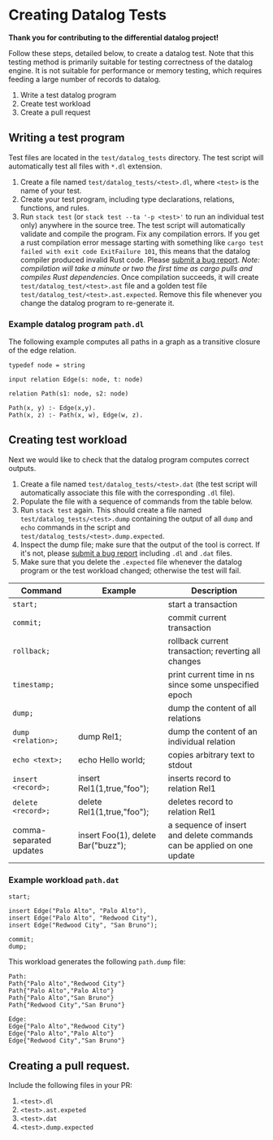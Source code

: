 # Creating Datalog Tests

**Thank you for contributing to the differential datalog project!**

Follow these steps, detailed below, to create a datalog test.  Note 
that this testing method is primarily suitable for testing correctness 
of the datalog engine.  It is not suitable for performance or memory 
testing, which requires feeding a large number of records to datalog.

1. Write a test datalog program
1. Create test workload
1. Create a pull request

## Writing a test program

Test files are located in the `test/datalog_tests` directory.  The
test script will automatically test all files with `*.dl`
extension.  

1. Create a file named `test/datalog_tests/<test>.dl`, where `<test>` is
   the name of your test.
1. Create your test program, including type declarations, relations, functions, and rules.
1. Run `stack test` (or `stack test --ta '-p <test>'` to run an individual test only) anywhere in the source tree.  The test script will
   automatically validate and compile the program.  Fix any
   compilation errors.  If you get a rust compilation error message starting with
something like `cargo test failed with exit code ExitFailure 101`,
this means that the datalog compiler produced invalid Rust code.  Please
[submit a bug report](https://github.com/ryzhyk/differential-datalog/issues).
*Note: compilation will take a minute or two the first time as cargo pulls and compiles Rust dependencies*.
Once compilation succeeds, it will create
`test/datalog_test/<test>.ast` file and a golden test file `test/datalog_test/<test>.ast.expected`.
Remove this file whenever you change the datalog program to re-generate it.  

### Example datalog program `path.dl`

The following example computes all paths in a graph as a transitive closure of the edge relation.

```
typedef node = string

input relation Edge(s: node, t: node)

relation Path(s1: node, s2: node)

Path(x, y) :- Edge(x,y).
Path(x, z) :- Path(x, w), Edge(w, z).
```

## Creating test workload

Next we would like to check that the datalog program computes correct
outputs.

1. Create a file named `test/datalog_tests/<test>.dat` (the test script
   will automatically associate this file with the corresponding `.dl` file).
1. Populate the file with a sequence of commands from the table below.
1. Run `stack test` again.  This should create a file named
   `test/datalog_tests/<test>.dump` containing the output of all `dump` and `echo` commands in the script
   and `test/datalog_tests/<test>.dump.expected`.
1. Inspect the dump file; make sure that the output of the tool is correct. If it's not, 
   please [submit a bug report](https://github.com/ryzhyk/differential-datalog/issues) 
   including `.dl` and `.dat` files.
1. Make sure that you delete the `.expected` file whenever the datalog
   program or the test workload changed; otherwise the test will fail.

| Command                | Example                           | Description                                          |
| ---------------------- |-----------------------------------| -----------------------------------------------------|
| `start;`               |                                   | start a transaction                                  |
| `commit;`              |                                   | commit current transaction                           |
| `rollback;`            |                                   | rollback current transaction; reverting all changes  |
| `timestamp;`           |                                   | print current time in ns since some unspecified epoch|
| `dump;`                |                                   | dump the content of all relations                    |
| `dump <relation>;`     | dump Rel1;                        | dump the content of an individual relation           |
| `echo <text>;`         | echo Hello world;                 | copies arbitrary text to stdout                      |
| `insert <record>;`     | insert Rel1(1,true,"foo");        | inserts record to relation Rel1                      |
| `delete <record>;`     | delete Rel1(1,true,"foo");        | deletes record to relation Rel1                      |
| comma-separated updates| insert Foo(1), delete Bar("buzz");| a sequence of insert and delete commands can be applied on one update|

### Example workload `path.dat`

```
start;

insert Edge("Palo Alto", "Palo Alto"),
insert Edge("Palo Alto", "Redwood City"),
insert Edge("Redwood City", "San Bruno");

commit;
dump;
```

This workload generates the following `path.dump` file:

```
Path:
Path{"Palo Alto","Redwood City"}
Path{"Palo Alto","Palo Alto"}
Path{"Palo Alto","San Bruno"}
Path{"Redwood City","San Bruno"}

Edge:
Edge{"Palo Alto","Redwood City"}
Edge{"Palo Alto","Palo Alto"}
Edge{"Redwood City","San Bruno"}
```

## Creating a pull request.

Include the following files in your PR:

1. `<test>.dl`
1. `<test>.ast.expeted`
1. `<test>.dat`
1. `<test>.dump.expected`
